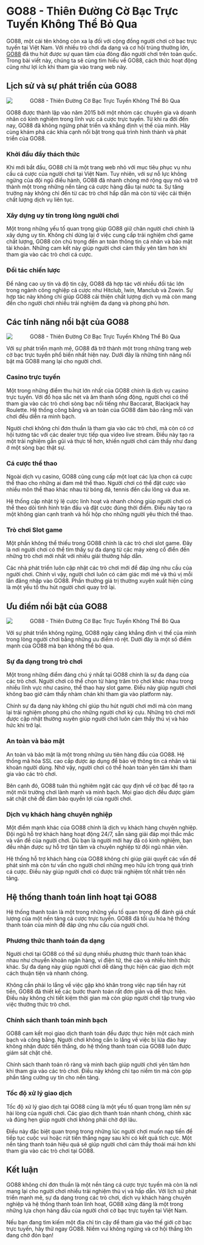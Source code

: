 <h1>GO88 - Thiên Đường Cờ Bạc Trực Tuyến Không Thể Bỏ Qua</h1><p>GO88, một cái tên không còn xa lạ đối với cộng đồng người chơi cờ bạc trực tuyến tại Việt Nam. Với nhiều trò chơi đa dạng và cơ hội trúng thưởng lớn, <a href="https://go88.esq/">GO88</a> đã thu hút được sự quan tâm của đông đảo người chơi trên toàn quốc. Trong bài viết này, chúng ta sẽ cùng tìm hiểu về GO88, cách thức hoạt động cũng như lợi ích khi tham gia vào trang web này.</p>
<h2>Lịch sử và sự phát triển của GO88</h2>
<div class="postImages" style="text-align: center;"><img style="max-width: 100%; height: auto; margin: 10px auto; display: block;" src="https://wowonder.fra1.cdn.digitaloceanspaces.com/upload/photos/2024/01/ieZXUeP3lJZ46VMAriqB_11_32cc4ea72d15ca99487ee23b8a70b1aa_cover.jpg" alt="GO88 - Thiên Đường Cờ Bạc Trực Tuyến Không Thể Bỏ Qua"></div>
<p>GO88 được thành lập vào năm 2015 bởi một nhóm các chuyên gia và doanh nhân có kinh nghiệm trong lĩnh vực cá cược trực tuyến. Từ khi ra đời đến nay, GO88 đã không ngừng phát triển và khẳng định vị thế của mình. Hãy cùng khám phá các khía cạnh nổi bật trong quá trình hình thành và phát triển của GO88.</p>
<h3>Khởi đầu đầy thách thức</h3>
<p>Khi mới bắt đầu, GO88 chỉ là một trang web nhỏ với mục tiêu phục vụ nhu cầu cá cược của người chơi tại Việt Nam. Tuy nhiên, với sự nỗ lực không ngừng của đội ngũ điều hành, GO88 đã nhanh chóng mở rộng quy mô và trở thành một trong những nền tảng cá cược hàng đầu tại nước ta. Sự tăng trưởng này không chỉ đến từ các trò chơi hấp dẫn mà còn từ việc cải thiện chất lượng dịch vụ liên tục.</p>
<h3>Xây dựng uy tín trong lòng người chơi</h3>
<p>Một trong những yếu tố quan trọng giúp GO88 giữ chân người chơi chính là xây dựng uy tín. Không chỉ dừng lại ở việc cung cấp trải nghiệm chơi game chất lượng, GO88 còn chú trọng đến an toàn thông tin cá nhân và bảo mật tài khoản. Những cam kết này giúp người chơi cảm thấy yên tâm hơn khi tham gia vào các trò chơi cá cược.</p>
<h3>Đối tác chiến lược</h3>
<p>Để nâng cao uy tín và độ tin cậy, GO88 đã hợp tác với nhiều đối tác lớn trong ngành công nghiệp cá cược như Hitclub, Iwin, Manclub và Zowin. Sự hợp tác này không chỉ giúp GO88 cải thiện chất lượng dịch vụ mà còn mang đến cho người chơi nhiều trải nghiệm đa dạng và phong phú hơn.</p>
<h2>Các tính năng nổi bật của GO88</h2>
<div class="postImages" style="text-align: center;"><img style="max-width: 100%; height: auto; margin: 10px auto; display: block;" src="https://image.winudf.com/v2/image1/Y29tLmF1Z290YW10bS5nMDg4bTFfc2NyZWVuXzJfMTY0NDg3OTM4Ml8wMjM/screen-2.jpg?fakeurl=1&amp;type=.jpg" alt="GO88 - Thiên Đường Cờ Bạc Trực Tuyến Không Thể Bỏ Qua"></div>
<p>Với sự phát triển mạnh mẽ, GO88 đã trở thành một trong những trang web cờ bạc trực tuyến phổ biến nhất hiện nay. Dưới đây là những tính năng nổi bật mà GO88 mang lại cho người chơi.</p>
<h3>Casino trực tuyến</h3>
<p>Một trong những điểm thu hút lớn nhất của GO88 chính là dịch vụ casino trực tuyến. Với đồ họa sắc nét và âm thanh sống động, người chơi có thể tham gia vào các trò chơi sòng bạc nổi tiếng như Baccarat, Blackjack hay Roulette. Hệ thống công bằng và an toàn của GO88 đảm bảo rằng mỗi ván chơi đều diễn ra minh bạch.</p>
<p>Người chơi không chỉ đơn thuần là tham gia vào các trò chơi, mà còn có cơ hội tương tác với các dealer trực tiếp qua video live stream. Điều này tạo ra một trải nghiệm gần gũi và thực tế hơn, khiến người chơi cảm thấy như đang ở một sòng bạc thật sự.</p>
<h3>Cá cược thể thao</h3>
<p>Ngoài dịch vụ casino, GO88 cũng cung cấp một loạt các lựa chọn cá cược thể thao cho những ai đam mê thể thao. Người chơi có thể đặt cược vào nhiều môn thể thao khác nhau từ bóng đá, tennis đến cầu lông và đua xe.</p>
<p>Hệ thống cập nhật tỷ lệ cược linh hoạt và nhanh chóng giúp người chơi có thể theo dõi tình hình trận đấu và đặt cược đúng thời điểm. Điều này tạo ra một không gian cạnh tranh và hồi hộp cho những người yêu thích thể thao.</p>
<h3>Trò chơi Slot game</h3>
<p>Một phần không thể thiếu trong GO88 chính là các trò chơi slot game. Đây là nơi người chơi có thể tìm thấy sự đa dạng từ các máy xèng cổ điển đến những trò chơi mới nhất với nhiều giải thưởng hấp dẫn.</p>
<p>Các nhà phát triển luôn cập nhật các trò chơi mới để đáp ứng nhu cầu của người chơi. Chính vì vậy, người chơi luôn có cảm giác mới mẻ và thú vị mỗi lần đăng nhập vào GO88. Phần thưởng giá trị thường xuyên xuất hiện cũng là một yếu tố thu hút người chơi quay trở lại.</p>
<h2>Ưu điểm nổi bật của GO88</h2>
<div class="postImages" style="text-align: center;"><img style="max-width: 100%; height: auto; margin: 10px auto; display: block;" src="https://violetsky.net/wp-content/uploads/2023/03/ket-hop-go88.jpg" alt="GO88 - Thiên Đường Cờ Bạc Trực Tuyến Không Thể Bỏ Qua"></div>
<p>Với sự phát triển không ngừng, GO88 ngày càng khẳng định vị thế của mình trong lòng người chơi bằng những ưu điểm rõ rệt. Dưới đây là một số điểm mạnh của GO88 mà bạn không thể bỏ qua.</p>
<h3>Sự đa dạng trong trò chơi</h3>
<p>Một trong những điểm đáng chú ý nhất tại GO88 chính là sự đa dạng của các trò chơi. Người chơi có thể chọn từ hàng trăm trò chơi khác nhau trong nhiều lĩnh vực như casino, thể thao hay slot game. Điều này giúp người chơi không bao giờ cảm thấy nhàm chán khi tham gia vào platform này.</p>
<p>Chính sự đa dạng này không chỉ giúp thu hút người chơi mới mà còn mang lại trải nghiệm phong phú cho những người chơi kỳ cựu. Những trò chơi mới được cập nhật thường xuyên giúp người chơi luôn cảm thấy thú vị và háo hức khi trở lại.</p>
<h3>An toàn và bảo mật</h3>
<p>An toàn và bảo mật là một trong những ưu tiên hàng đầu của GO88. Hệ thống mã hóa SSL cao cấp được áp dụng để bảo vệ thông tin cá nhân và tài khoản người dùng. Nhờ vậy, người chơi có thể hoàn toàn yên tâm khi tham gia vào các trò chơi.</p>
<p>Bên cạnh đó, GO88 tuân thủ nghiêm ngặt các quy định về cờ bạc để tạo ra một môi trường chơi lành mạnh và minh bạch. Mọi giao dịch đều được giám sát chặt chẽ để đảm bảo quyền lợi của người chơi.</p>
<h3>Dịch vụ khách hàng chuyên nghiệp</h3>
<p>Một điểm mạnh khác của GO88 chính là dịch vụ khách hàng chuyên nghiệp. Đội ngũ hỗ trợ khách hàng hoạt động 24/7, sẵn sàng giải đáp mọi thắc mắc và vấn đề của người chơi. Dù bạn là người mới hay đã có kinh nghiệm, bạn đều nhận được sự hỗ trợ tận tâm và chuyên nghiệp từ đội ngũ nhân viên.</p>
<p>Hệ thống hỗ trợ khách hàng của GO88 không chỉ giúp giải quyết các vấn đề phát sinh mà còn tư vấn cho người chơi những mẹo hữu ích trong quá trình cá cược. Điều này giúp người chơi có được trải nghiệm tốt nhất trên nền tảng.</p>
<h2>Hệ thống thanh toán linh hoạt tại GO88</h2>
<p>Hệ thống thanh toán là một trong những yếu tố quan trọng để đánh giá chất lượng của một nền tảng cá cược trực tuyến. GO88 đã tối ưu hóa hệ thống thanh toán của mình để đáp ứng nhu cầu của người chơi.</p>
<h3>Phương thức thanh toán đa dạng</h3>
<p>Người chơi tại GO88 có thể sử dụng nhiều phương thức thanh toán khác nhau như chuyển khoản ngân hàng, ví điện tử, thẻ cào và nhiều hình thức khác. Sự đa dạng này giúp người chơi dễ dàng thực hiện các giao dịch một cách thuận tiện và nhanh chóng.</p>
<p>Không cần phải lo lắng về việc gặp khó khăn trong việc nạp tiền hay rút tiền, GO88 đã thiết kế các bước thanh toán rất đơn giản và dễ thực hiện. Điều này không chỉ tiết kiệm thời gian mà còn giúp người chơi tập trung vào việc thưởng thức trò chơi.</p>
<h3>Chính sách thanh toán minh bạch</h3>
<p>GO88 cam kết mọi giao dịch thanh toán đều được thực hiện một cách minh bạch và công bằng. Người chơi không cần lo lắng về việc bị lừa đảo hay không nhận được tiền thắng, do hệ thống thanh toán của GO88 luôn được giám sát chặt chẽ.</p>
<p>Chính sách thanh toán rõ ràng và minh bạch giúp người chơi yên tâm hơn khi tham gia vào các trò chơi. Điều này không chỉ tạo niềm tin mà còn góp phần tăng cường uy tín cho nền tảng.</p>
<h3>Tốc độ xử lý giao dịch</h3>
<p>Tốc độ xử lý giao dịch tại GO88 cũng là một yếu tố quan trọng làm nên sự hài lòng của người chơi. Các giao dịch thanh toán nhanh chóng, chính xác và đúng hẹn giúp người chơi không phải chờ đợi lâu.</p>
<p>Điều này đặc biệt quan trọng trong những lúc người chơi muốn nạp tiền để tiếp tục cuộc vui hoặc rút tiền thắng ngay sau khi có kết quả tích cực. Một nền tảng thanh toán hiệu quả sẽ giúp người chơi cảm thấy thoải mái hơn khi tham gia vào các trò chơi tại GO88.</p>
<h2>Kết luận</h2>
<p>GO88 không chỉ đơn thuần là một nền tảng cá cược trực tuyến mà còn là nơi mang lại cho người chơi nhiều trải nghiệm thú vị và hấp dẫn. Với lịch sử phát triển mạnh mẽ, sự đa dạng trong các trò chơi, dịch vụ khách hàng chuyên nghiệp và hệ thống thanh toán linh hoạt, GO88 xứng đáng là một trong những lựa chọn hàng đầu của người chơi cờ bạc trực tuyến tại Việt Nam.</p>
<p>Nếu bạn đang tìm kiếm một địa chỉ tin cậy để tham gia vào thế giới cờ bạc trực tuyến, hãy thử ngay GO88. Niềm vui không ngừng và cơ hội thắng lớn đang chờ đón bạn!</p>
